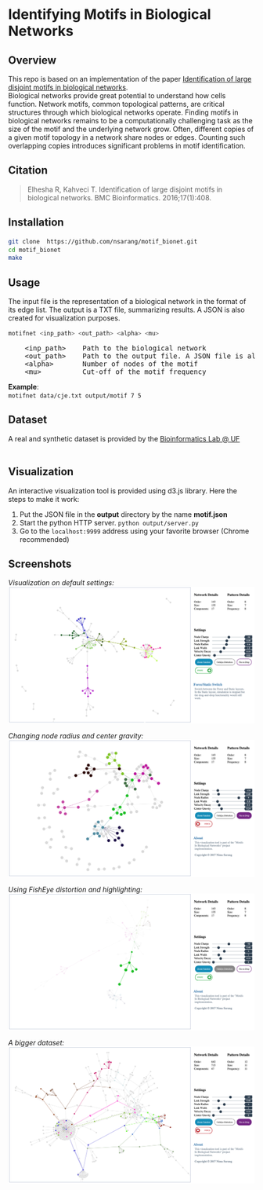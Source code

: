 # Identifying Motifs in Biological Networks

## Overview
This repo is based on an implementation of the paper [Identification of large disjoint motifs in biological networks](https://bmcbioinformatics.biomedcentral.com/articles/10.1186/s12859-016-1271-7).  
Biological networks provide great potential to understand how cells function. Network motifs, common topological patterns, are critical structures through which biological networks operate. Finding motifs in biological networks remains to be a computationally challenging task as the size of the motif and the underlying network grow. Often, different copies of a given motif topology in a network share nodes or edges. Counting such overlapping copies introduces significant problems in motif identification.

## Citation
> Elhesha R, Kahveci T. Identification of large disjoint motifs in biological networks. BMC Bioinformatics. 2016;17(1):408.  
  
## Installation
```bash
git clone  https://github.com/nsarang/motif_bionet.git
cd motif_bionet
make
```
  
## Usage  
The input file is the representation of a biological network in the format of its edge list. The output is a TXT file, summarizing results. A JSON is also created for visualization purposes.  

```bash
motifnet <inp_path> <out_path> <alpha> <mu>
```
<pre>
    &lt;inp_path>    Path to the biological network 
    &lt;out_path>    Path to the output file. A JSON file is also created  
    &lt;alpha>       Number of nodes of the motif  
    &lt;mu>          Cut-off of the motif frequency
</pre>
    
**Example**:  
`motifnet data/cje.txt output/motif 7 5`
  
## Dataset
A real and synthetic dataset is provided by the [Bioinformatics Lab @ UF](http://bioinformatics.cise.ufl.edu/code/nm-data.zip)  
<br />  
## Visualization
An interactive visualization tool is provided using d3.js library. Here the steps to make it work:
1. Put the JSON file in the **output** directory by the name **motif.json**
2. Start the python HTTP server. `python output/server.py`
3. Go to the `localhost:9999` address using your favorite browser (Chrome recommended)

## Screenshots  
*Visualization on default settings:*
![](screenshots/2.png)  
  
*Changing node radius and center gravity:*
![](screenshots/4.png)  
  
*Using FishEye distortion and highlighting:*
![](screenshots/3.png)  
  
*A bigger dataset:*
![](screenshots/1.png)  

